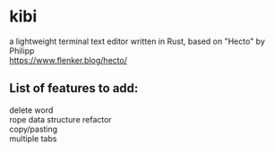 # kibi
a lightweight terminal text editor written in Rust, based on "Hecto" by Philipp  
https://www.flenker.blog/hecto/  

## List of features to add:  
delete word  
rope data structure refactor  
copy/pasting  
multiple tabs
